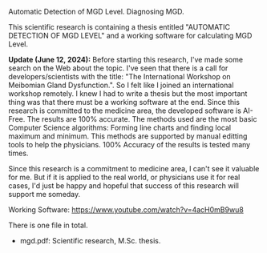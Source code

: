Automatic Detection of MGD Level. Diagnosing MGD.

This scientific research is containing a thesis entitled "AUTOMATIC DETECTION OF MGD LEVEL" and a working software for calculating MGD Level.

**Update (June 12, 2024):**
Before starting this research, I've made some search on the Web about the topic. I've seen that there is a call for developers/scientists with the title: "The International Workshop on Meibomian Gland Dysfunction.". So I felt like I joined an international workshop remotely. I knew I had to write a thesis but the most important thing was that there must be a working software at the end. Since this research is committed to the medicine area, the developed software is AI-Free. The results are 100% accurate. The methods used are the most basic Computer Science algorithms: Forming line charts and finding local maximum and minimum. This methods are supported by manual editting tools to help the physicians. 100% Accuracy of the results is tested many times. 

Since this research is a commitment to medicine area, I can't see it valuable for me. But if it is applied to the real world, or physicians use it for real cases, I'd just be happy and hopeful that success of this research will support me someday.

Working Software: https://www.youtube.com/watch?v=4acH0mB9wu8

There is one file in total.
* mgd.pdf: Scientific research, M.Sc. thesis.
